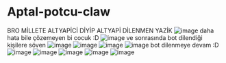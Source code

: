 # Aptal-potcu-claw
BRO MİLLETE ALTYAPİCİ DİYİP ALTYAPİ DİLENMEN YAZİK
![image](https://github.com/Lastrexfx/Aptal-potcu-claw/assets/126358839/b6bb012a-d668-4143-a6c7-f60b98ebc066)
daha hata bile çözemeyen bi cocuk :D
![image](https://github.com/Lastrexfx/Aptal-potcu-claw/assets/126358839/3e581c9e-df62-4d23-95b7-d535030f33be)
ve sonrasında bot dilendiği kişilere söven
![image](https://github.com/Lastrexfx/Aptal-potcu-claw/assets/126358839/e4c91d66-9cc1-4afc-bb33-85703d2fa630)
![image](https://github.com/Lastrexfx/Aptal-potcu-claw/assets/126358839/38752c51-f1c1-4e9c-8108-0be11bbc161a)
![image](https://github.com/Lastrexfx/Aptal-potcu-claw/assets/126358839/e2ee1133-d55c-40dd-8877-3ab582d9edb5)
![image](https://github.com/Lastrexfx/Aptal-potcu-claw/assets/126358839/e902a9fb-5d15-4dfc-a356-1dfebaf68c22)
bot dilenmeye devam :D
![image](https://github.com/Lastrexfx/Aptal-potcu-claw/assets/126358839/dbc4110d-fac7-4876-afc6-2f065d712b4c)
![image](https://github.com/Lastrexfx/Aptal-potcu-claw/assets/126358839/edb32003-de7e-435e-82c9-892ed9651a4d)
![image](https://github.com/Lastrexfx/Aptal-potcu-claw/assets/126358839/8dcd8890-56e9-4729-86d7-e1541a2537ac)
![image](https://github.com/Lastrexfx/Aptal-potcu-claw/assets/126358839/7d3e23e3-43c9-45b4-9610-92d1a9bd528a)
![image](https://github.com/Lastrexfx/Aptal-potcu-claw/assets/126358839/1517bbcc-0d26-4e5e-96d3-09f7456ad133)
